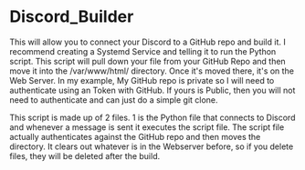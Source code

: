 # Discord_Builder
This will allow you to connect your Discord to a GitHub repo and build it.
I recommend creating a Systemd Service and telling it to run the Python script. This script will pull down your file from your GitHub Repo and then move it into the /var/www/html/ directory. Once it's moved there, it's on the Web Server. In my example, My GitHub repo is private so I will need to authenticate using an Token with GitHub. If yours is Public, then you will not need to authenticate and can just do a simple git clone. 


This script is made up of 2 files. 1 is the Python file that connects to Discord and whenever a message is sent it executes the script file. The script file actually authenticates against the GitHub repo and then moves the directory. It clears out whatever is in the Webserver before, so if you delete files, they will be deleted after the build. 

